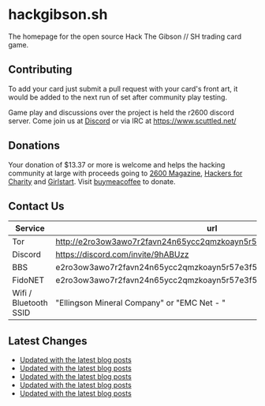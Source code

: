 # hackgibson.sh
The homepage for the open source Hack The Gibson // SH trading card game.


## Contributing

To add your card just submit a pull request with your card's front art, it would be added to the next run of set after community play testing.

Game play and discussions over the project is held the r2600 discord server. Come join us at [Discord](https://discord.com/invite/9hABUzz) or via IRC at https://www.scuttled.net/


## Donations

Your donation of $13.37 or more is welcome and helps the hacking community at large with proceeds going to [2600 Magazine](https://2600.com/), [Hackers for Charity](https://hackersforcharity.org) and [Girlstart](https://girlstart.org).  Visit [buymeacoffee](https://www.buymeacoffee.com/hackgibson.sh) to donate.


## Contact Us

Service | url
-|-
Tor | http://e2ro3ow3awo7r2favn24n65ycc2qmzkoayn5r57e3f56nvjwdcgg32ad.onion
Discord | https://discord.com/invite/9hABUzz
BBS | e2ro3ow3awo7r2favn24n65ycc2qmzkoayn5r57e3f56nvjwdcgg32ad.onion:23
FidoNET | e2ro3ow3awo7r2favn24n65ycc2qmzkoayn5r57e3f56nvjwdcgg32ad.onion:24554
Wifi / Bluetooth SSID | "Ellingson Mineral Company" or "EMC Net - <fidonet address>"

## Latest Changes
<!-- BLOG-POST-LIST:START -->
- [Updated with the latest blog posts](https://github.com/DFW2600/hackgibson.sh/commit/6a5c7e01f0ef57c517e33005e2cba9a30a7b928e)
- [Updated with the latest blog posts](https://github.com/DFW2600/hackgibson.sh/commit/2dd6366d73bb14db0e3a33afc670707553d9f34c)
- [Updated with the latest blog posts](https://github.com/DFW2600/hackgibson.sh/commit/2413dd4d634f6ef8c078cff247a4b6f3ffeac160)
- [Updated with the latest blog posts](https://github.com/DFW2600/hackgibson.sh/commit/890798af4cc48b0ac10849102b00ce4e8a5e089b)
- [Updated with the latest blog posts](https://github.com/DFW2600/hackgibson.sh/commit/784268c06fc36b9c148947c5c883276d32f6674e)
<!-- BLOG-POST-LIST:END -->
